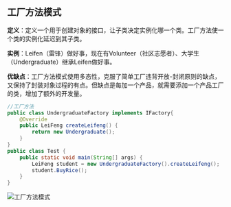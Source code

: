 ## 工厂方法模式

**定义**：定义一个用于创建对象的接口，让子类决定实例化哪一个类。工厂方法使一个类的实例化延迟到其子类。

**实例**：Leifen（雷锋）做好事，现在有Volunteer（社区志愿者）、大学生（Undergraduate）继承Leifen做好事。

**优缺点**：工厂方法模式使用多态性，克服了简单工厂违背开放-封闭原则的缺点，又保持了封装对象过程的有点。但缺点是每加一个产品，就需要添加一个产品工厂的类，增加了额外的开发量。

```java
//工厂方法
public class UndergraduateFactory implements IFactory{
	@Override
	public LeiFeng createLeifeng() {
		return new Undergraduate();
	}
}
public class Test {
	public static void main(String[] args) {
		LeiFeng student = new UndergraduateFactory().createLeifeng();
		student.BuyRice();
	}
}
```

![工厂方法模式](https://github.com/xuxh0622/learn-designpattern/blob/master/image/ffactory.png)